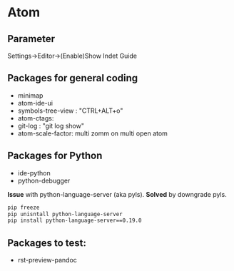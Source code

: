 # Atom

## Parameter
Settings->Editor->(Enable)Show Indet Guide

## Packages for general coding
- minimap
- atom-ide-ui
- symbols-tree-view : "CTRL+ALT+o"
- atom-ctags:
- git-log : "git log show"
- atom-scale-factor: multi zomm on multi open atom

## Packages for Python
- ide-python
- python-debugger

**Issue** with python-language-server (aka pyls).
**Solved** by downgrade pyls.
```bash
pip freeze
pip unisntall python-language-server
pip install python-language-server==0.19.0
```

## Packages to test:
- rst-preview-pandoc
